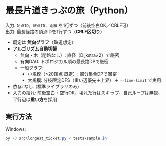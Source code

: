 # 最長片道きっぷの旅（Python）

入力: `始点ID, 終点ID, 距離` を1行ずつ（前後空白OK／CRLF可）  
出力: 最長経路の頂点IDを1行ずつ（**CRLF区切り**）

- 既定は **無向グラフ**（鉄道想定）
- **アルゴリズム自動切替**  
  - 無向・木（閉路なし）: 直径（Dijkstra×2）で厳密  
  - 有向DAG: トポロジカル順の最長路DPで厳密  
  - 一般グラフ:  
    - 小規模（≤20頂点 既定）: 部分集合DPで厳密  
    - 大規模: 分枝限定DFS（重い辺優先＋上界）＋ `--time-limit` で実用
- 依存: なし（標準ライブラリのみ）
- 入力の揺れ: 前後空白・空行OK、壊れた行はスキップ、自己ループは無視、平行辺は**重い方**を採用

## 実行方法
Windows:
```powershell
py -3 src\longest_ticket.py < tests\sample.in
